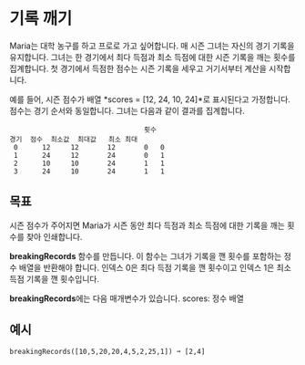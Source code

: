 # 기록 깨기

Maria는 대학 농구를 하고 프로로 가고 싶어합니다. 매 시즌 그녀는 자신의 경기 기록을 유지합니다. 그녀는 한 경기에서 최다 득점과 최소 득점에 대한 시즌 기록을 깨는 횟수를 집계합니다. 첫 경기에서 득점한 점수는 시즌 기록을 세우고 거기서부터 계산을 시작합니다.

예를 들어, 시즌 점수가 배열 *scores = [12, 24, 10, 24]*로 표시된다고 가정합니다. 점수는 경기 순서와 동일합니다. 그녀는 다음과 같이 결과를 집계합니다.

```text
                                 횟수
경기  점수  최소값  최대값   최소 최대
 0      12     12       12       0   0
 1      24     12       24       0   1
 2      10     10       24       1   1
 3      24     10       24       1   1
```

## 목표
시즌 점수가 주어지면 Maria가 시즌 동안 최다 득점과 최소 득점에 대한 기록을 깨는 횟수를 찾아 인쇄합니다.

**breakingRecords** 함수를 만듭니다. 이 함수는 그녀가 기록을 깬 횟수를 포함하는 정수 배열을 반환해야 합니다. 인덱스 0은 최다 득점 기록을 깬 횟수이고 인덱스 1은 최소 득점 기록을 깬 횟수입니다.

**breakingRecords**에는 다음 매개변수가 있습니다.
    scores: 정수 배열


## 예시
```text
breakingRecords([10,5,20,20,4,5,2,25,1]) ➞ [2,4]
```